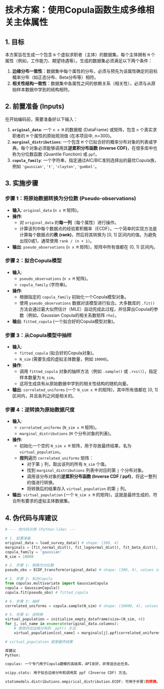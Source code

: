 # **技术方案：使用Copula函数生成多维相关主体属性**

## 1. 目标

本方案旨在生成一个包含 `N` 个虚拟求职者（主体）的数据集。每个主体拥有 `M` 个属性（例如，工作能力、期望待遇等）。生成的数据集必须满足以下两个条件：
1.  **边缘分布一致性**：数据集中每个属性的分布，必须与预先为该属性确定的目标概率分布（如正态分布、Beta分布等）相符。
2.  **相关性结构一致性**：数据集中各属性之间的依赖关系（相关性），必须与从原始样本数据中学到的结构相符。

## 2. 前置准备 (Inputs)

在开始编码前，需要准备好以下输入：

1.  **`original_data`**: 一个 `n x M` 的数据框 (DataFrame) 或矩阵，包含 `n` 个真实求职者的 `M` 个属性的原始观测值 (在本项目中, n=300)。
2.  **`marginal_distributions`**: 一个包含 `M` 个已拟合好的概率分布对象的列表或字典。每个对象必须能够调用其**逆累积分布函数 (Inverse CDF)**，在很多库中也称为分位数函数 (Quantile Function) 或 `ppf`。
3.  **`copula_family`**: 一个字符串，指定通过AIC/BIC准则选择出的最优Copula族，例如 `'gaussian'`, `'t'`, `'clayton'`, `'gumbel'`。

## 3. 实施步骤

### **步骤 1：将原始数据转换为分位数 (Pseudo-observations)**

-   **输入**: `original_data` (`n x M` 矩阵)。
-   **操作**:
    -   对 `original_data` 的**每一列**（每个属性）进行操作。
    -   计算该列中每个数据点的经验累积概率（ECDF）。一个简单的实现方法是计算每个数据点的**秩 (rank)**，然后将其转换为 [0, 1] 区间内的值。为避免出现0或1，通常使用 `rank / (n + 1)`。
-   **输出**: `pseudo_observations` (`n x M` 矩阵)，矩阵中所有值都在 (0, 1) 区间内。

### **步骤 2：拟合Copula模型**

-   **输入**:
    -   `pseudo_observations` (`n x M` 矩阵)。
    -   `copula_family` (字符串)。
-   **操作**:
    -   根据指定的 `copula_family` 初始化一个Copula模型对象。
    -   使用 `pseudo_observations` 数据对该模型进行拟合。大多数库的 `.fit()` 方法会通过最大似然估计（MLE）自动完成此过程，并估算出Copula的参数（例如，Gaussian Copula的相关系数矩阵 `rho`）。
-   **输出**: `fitted_copula` (一个拟合好的Copula模型对象)。

### **步骤 3：从Copula模型中抽样**

-   **输入**:
    -   `fitted_copula` (拟合好的Copula对象)。
    -   `N_sim` (需要生成的虚拟主体数量，例如 `10000`)。
-   **操作**:
    -   调用 `fitted_copula` 对象的抽样方法（例如 `.sample()` 或 `.rvs()`），指定样本数量为 `N_sim`。
    -   这将生成具有从原始数据中学到的相关性结构的随机向量。
-   **输出**: `correlated_uniforms` (一个 `N_sim x M` 的矩阵)，其中所有值都在 [0, 1] 区间内，并且各列之间是相关的。

### **步骤 4：逆转换为原始数据尺度**

-   **输入**:
    -   `correlated_uniforms` (`N_sim x M` 矩阵)。
    -   `marginal_distributions` (`M` 个分布对象的列表)。
-   **操作**:
    -   初始化一个空的 `N_sim x M` 矩阵，用于存放最终结果，名为 `virtual_population`。
    -   **按列**遍历 `correlated_uniforms` 矩阵：
        -   对于第 `j` 列，取出该列的所有 `N_sim` 个值。
        -   找到 `marginal_distributions` 列表中对应的第 `j` 个分布对象。
        -   调用该分布对象的**逆累积分布函数 (Inverse CDF / ppf)**，将这一整列的值进行转换。
        -   将转换后的结果存入 `virtual_population` 的第 `j` 列。
-   **输出**: `virtual_population` (一个 `N_sim x M` 的矩阵)，这就是最终生成的、符合所有要求的虚拟主体数据集。

## 4. 伪代码与库建议

```python
# --- 伪代码示例 (Python-like) ---

# 1. 前置准备
original_data = load_survey_data() # shape: (300, 4)
marginals = [fit_normal_dist(), fit_lognormal_dist(), fit_beta_dist(), fit_normal_dist()]
copula_family = 'gaussian'
N_sim = 10000

# 2. 步骤 1: 转换为分位数
pseudo_obs = ECDF_transform(original_data) # shape: (300, 4), values in (0,1)

# 3. 步骤 2: 拟合Copula
from copulas.multivariate import GaussianCopula
copula = GaussianCopula()
copula.fit(pseudo_obs) # fitted_copula

# 4. 步骤 3: 抽样
correlated_uniforms = copula.sample(N_sim) # shape: (10000, 4), values in [0,1]

# 5. 步骤 4: 逆转换
virtual_population = initialize_empty_dataframe(size=(N_sim, 4))
for j, col_name in enumerate(original_data.columns):
    # 使用对应边缘分布的 .ppf() 方法
    virtual_population[col_name] = marginals[j].ppf(correlated_uniforms[:, j])

# virtual_population 就是最终结果

库建议
Python:

copulas: 一个专门用于Copula建模的高级库，API友好，非常适合此任务。

scipy.stats: 用于拟合边缘分布和调用其 ppf (Inverse CDF) 方法。

statsmodels.distributions.empirical_distribution.ECDF: 可用于步骤1的转换。
